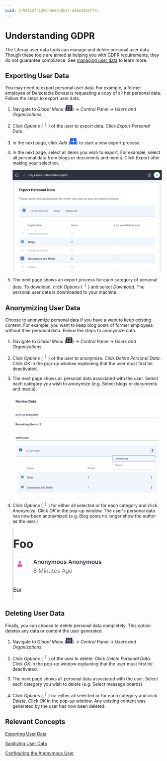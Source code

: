 ```yaml
---
uuid: 1793412f-135e-4ee3-bb27-a46e3383ff7c
---
```

# Understanding GDPR

The Liferay user data tools can manage and delete personal user data. Though these tools are aimed at helping you with GDPR requirements, they do not guarantee compliance. See [managing user data](https://learn.liferay.com/dxp/latest/en/users-and-permissions/managing-user-data.html) to learn more.

## Exporting User Data

<!-- I'm not sure how we can do this exercise without the data already in the database. Do you have a step somewhere where this data got imported? -Rich -->

You may need to export personal user data. For example, a former employee of Delectable Bonsai is requesting a copy of all her personal data. Follow the steps to export user data.

1. Navigate to _Global Menu_ (![Global Menu](../../images/icon-applications-menu.png)) &rarr; _Control Panel_ &rarr; _Users and Organizations_.

2. Click _Options_ (![Options icon](../../images/icon-actions.png)) of the user to export data. Click _Export Personal Data_.

3. In the next page, click _Add_ (![Add icon](../../images/icon-add.png)) to start a new export process.

4. In the next page, select all items you wish to export. For example, select all personal data from blogs or documents and media. Click _Export_ after making your selection.

   ![Select the items you wish to export.](./understanding-gdpr/images/01.png)

5. The next page shows an export process for each category of personal data. To download, click _Options_ (![Options icon](../../images/icon-actions.png)) and select _Download_. The personal user data is downloaded to your machine.

## Anonymizing User Data

Choose to anonymize personal data if you have a want to keep existing content. For example, you want to keep blog posts of former employees without their personal data. Follow the steps to anonymize data.

1. Navigate to _Global Menu_ (![Global Menu](../../images/icon-applications-menu.png)) &rarr; _Control Panel_ &rarr; _Users and Organizations_.

1. Click _Options_ (![Options icon](../../images/icon-actions.png)) of the user to anonymize. Click _Delete Personal Data_. Click _OK_ in the pop-up window explaining that the user must first be deactivated.

1. The next page shows all personal data associated with the user. Select each category you wish to anonymize (e.g. Select blogs or documents and media).

   ![Select each category of data to anonymize.](./understanding-gdpr/images/02.png)

1. Click _Options_ (![Options icon](../../images/icon-actions.png)) for either all selected or for each category and click _Anonymize_. Click _OK_ in the pop-up window. The user's personal data has now been anonymized (e.g. Blog posts no longer show the author as the user.)

   ![Blog postings show anonymous author.](./understanding-gdpr/images/03.png)

## Deleting User Data

Finally, you can choose to delete personal data completely. This option deletes any data or content the user generated.

1. Navigate to _Global Menu_ (![Global Menu](../../images/icon-applications-menu.png)) &rarr; _Control Panel_ &rarr; _Users and Organizations_.

2. Click _Options_ (![Options icon](../../images/icon-actions.png)) of the user to delete. Click _Delete Personal Data_. Click _OK_ in the pop-up window explaining that the user must first be deactivated.

3. The next page shows all personal data associated with the user. Select each category you wish to delete (e.g. Select message boards).

4. Click _Options_ (![Options icon](../../images/icon-actions.png)) for either all selected or for each category and click _Delete_. Click _OK_ in the pop-up window. Any existing content was generated by the user has now been deleted.

## Relevant Concepts

[Exporting User Data](https://learn.liferay.com/dxp/latest/en/users-and-permissions/managing-user-data/exporting-user-data.html)

[Sanitizing User Data](https://learn.liferay.com/dxp/latest/en/users-and-permissions/managing-user-data/sanitizing-user-data.html)

[Configuring the Anonymous User](https://learn.liferay.com/dxp/latest/en/users-and-permissions/managing-user-data/configuring-the-anonymous-user.html)
